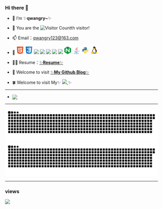 ### Hi there 👋

- 🌱 I’m ✨**qwangry~**✨
  
- 🔭 You are the ![Visitor Count](https://profile-counter.glitch.me/qwangry/count.svg)th visitor!

- 📫 Email：qwangry123@163.com

- <p align="left"> 🌻 
    <code><img  src="https://github.com/devicons/devicon/blob/v2.16.0/icons/html5/html5-original.svg" height="25"/></code>
    <code><img  src="https://github.com/devicons/devicon/blob/v2.16.0/icons/css3/css3-original.svg" height="25"/></code>
    <code><img  src="https://cdn.jsdelivr.net/gh/devicons/devicon/icons/javascript/javascript-original.svg" height="25"/></code>
    <code><img src="https://cdn.jsdelivr.net/gh/devicons/devicon/icons/react/react-original.svg" height="25"/></code>
    <code><img src="https://cdn.jsdelivr.net/gh/devicons/devicon/icons/vuejs/vuejs-original.svg" height="25"/></code>
    <code><img src="https://cdn.jsdelivr.net/gh/devicons/devicon/icons/typescript/typescript-original.svg" height="25"/></code>
    <code><img src="https://cdn.jsdelivr.net/gh/devicons/devicon/icons/nodejs/nodejs-original.svg" height="25"/></code>
    <code><img src="https://github.com/devicons/devicon/blob/v2.15.1/icons/nginx/nginx-original.svg" height="25"/></code>
    <code><img src="https://github.com/devicons/devicon/blob/v2.16.0/icons/java/java-original.svg" height="25"/></code>
    <code><img src="https://github.com/devicons/devicon/blob/v2.16.0/icons/python/python-original.svg" height="25"/></code>
    <code><img src="https://github.com/devicons/devicon/blob/v2.16.0/icons/linux/linux-original.svg" height="25"/></code>
  </p>
  
- 👩‍💻 Resume：[✨**Resume**✨](https://my-portfolio-virid-gamma-63.vercel.app/)
  
- 🎈 Welcome to visit [✨**My Github Blog**✨](https://qwangry.github.io/)
  
- <p  align="left"> 🍀 Welcome to visit My✨ <a href="https://blog.csdn.net/wwang_123?spm=1010.2135.3001.5343"> <img src="https://img-home.csdnimg.cn/images/20240715064536.png" height="25px"> </a>✨

</p> 

---

<!--     <code><img src="https://cdn.jsdelivr.net/gh/devicons/devicon/icons/sass/sass-original.svg" height="25"/></code> -->
  <!--   <code><img src="https://cdn.jsdelivr.net/gh/devicons/devicon/icons/nuxtjs/nuxtjs-original.svg" height="25"/></code> -->
  <!--   <code><img src="https://github.com/devicons/devicon/blob/v2.15.1/icons/trello/trello-plain-wordmark.svg" height="25"/></code> -->
<!--
- <img align="center"  src="https://github-readme-stats.vercel.app/api/top-langs/?username=qwangry&theme=radical&layout=compact"  />
-->

- <img align="center"  src="https://github-readme-stats.vercel.app/api?username=qwangry&show_icons=true&theme=light"/>

---

![TOG](https://raw.githubusercontent.com/qwangry/qwangry/output/github-contribution-grid-snake.svg#gh-light-mode-only)
![TOG](https://raw.githubusercontent.com/qwangry/qwangry/output/github-contribution-grid-snake-dark.svg#gh-dark-mode-only)

---

### views

![](https://komarev.com/ghpvc/?username=qwangry)

<!--
**qwangry/qwangry** is a ✨ _special_ ✨ repository because its `README.md` (this file) appears on your GitHub profile.

Here are some ideas to get you started:

- 🔭 I’m currently working on ...
- 🌱 I’m currently learning ...
- 👯 I’m looking to collaborate on ...
- 🤔 I’m looking for help with ...
- 💬 Ask me about ...
- 📫 How to reach me: ...
- 😄 Pronouns: ...
- ⚡ Fun fact: ...
-->
